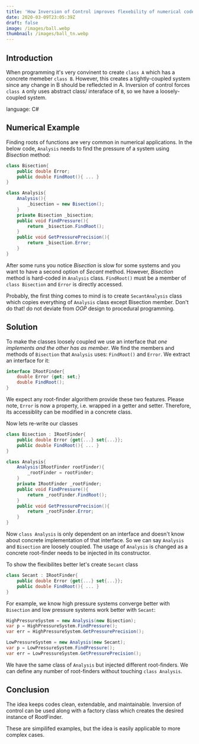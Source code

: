 ```yaml
---
title: 'How Inversion of Control improves flexebility of numerical codes?'
date: 2020-03-09T23:05:39Z
draft: false
image: /images/ball.webp
thumbnail: /images/ball_tn.webp
---
```


## Introduction  

When programming it's very convinent to create `class A` which has a concrete memeber `class B`. However, this creates a tightly-coupled system since any change in B should be refledcted in A. Inversion of control forces `class A` only uses abstract class/ interaface of `B`, so we have a loosely-coupled system. 

language: C#

## Numerical Example

Finding roots of functions are very common in numerical applications. In the below code, `Analysis` needs to find the pressure of a system using *Bisection* method:

```c#
class Bisection{
    public double Error;
    public double FindRoot(){ ... }
}

class Analysis{
    Analysis(){
        _bisection = new Bisection();
    }
    private Bisection _bisection;
    public void FindPressure(){
        return _bisection.FindRoot();
    }
    public void GetPressurePrecision(){
        return _bisection.Error;
    }
}
```

After some runs you notice *Bisection* is slow for some systems and you want to have a second option of *Secant* method. However, *Bisection* method is hard-coded in `Analysis` class. `FindRoot()` must be a member of `class Bisection` and `Error` is directly accessed. 

 Probably, the first thing comes to mind is to create `SecantAnalysis` class which copies everything of `Analysis` class except Bisection member. Don't do that! do not deviate from *OOP* design to procedural programming.


## Solution

To make the classes loosely coupled we use an interface that *one implements and the other has as member*. We find the members and methods of `Bisection` that `Analysis` uses: `FindRoot()` and `Error`. We extract an interface for it:

```c#
interface IRootFinder{
    double Error {get; set;}
    double FindRoot();
}
``` 
We expect any root-finder algorithem provide these two features.  Please note, `Error` is now a property, i.e. wrapped in a getter and setter. Therefore, its accessiblity can be modified in a concrete class.

Now lets re-write our classes

```c#
class Bisection : IRootFinder{
    public double Error {get{...} set{...}};
    public double FindRoot(){ ... }
}

class Analysis{
    Analysis(IRootFinder rootFinder){
        _rootFinder = rootFinder;
    }
    private IRootFinder _rootFinder;
    public void FindPressure(){
        return _rootFinder.FindRoot();
    }
    public void GetPressurePrecision(){
        return _rootFinder.Error;
    }
}
```

Now `class Analysis` is only dependent on an interface and doesn't know about concrete implementation of that interface. So we can say `Analysis` and `Bisection` are loosely coupled. The usage of `Analysis` is changed as a concrete root-finder needs to be injected in its constructor.

To show the flexibilites better let's create `Secant` class

```c#
class Secant : IRootFinder{
    public double Error {get{...} set{...}};
    public double FindRoot(){ ... }
}
```

For example, we know high pressure systems converge better with `Bisection` and low pressure systems work better with `Secant`:

```c#
HighPressureSystem = new Analysis(new Bisection);
var p = HighPressureSystem.FindPressure();
var err = HighPressureSystem.GetPressurePrecision();

LowPressureSystem = new Analysis(new Secant);
var p = LowPressureSystem.FindPressure();
var err = LowPressureSystem.GetPressurePrecision();
```

We have the same class of `Analysis` but injected different root-finders. We can define any number of root-finders without touching `class Analysis`.

## Conclusion

The idea keeps codes clean, extendable, and maintainable. Inversion of control can be used along with a factory class which creates the desired instance of RootFinder. 

These are simpilifed examples, but the idea is easily applicable to more complex cases. 

 